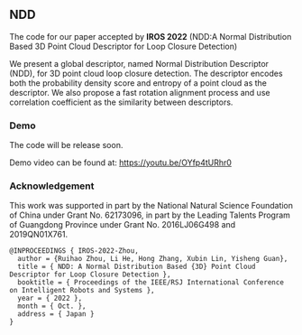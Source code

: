 ## NDD

The code for our paper accepted by  **IROS 2022** (NDD:A Normal Distribution Based 3D Point Cloud Descriptor for Loop Closure Detection)


We present a global descriptor, named Normal Distribution Descriptor (NDD), for 3D point cloud loop closure detection. The descriptor encodes both the probability density score and entropy of a point cloud as the descriptor. We also propose a fast rotation alignment process and use correlation coefficient as the similarity between descriptors. 

### Demo

<!--
To run the demo, simply run demo.m.
-->
The code will be release soon.

Demo video can be found at: https://youtu.be/OYfp4tURhr0

### Acknowledgement

This work was supported in part by the National Natural Science Foundation of China under Grant No. 62173096, in part by the Leading Talents Program of Guangdong Province under Grant No. 2016LJ06G498 and 2019QN01X761. 


```
@INPROCEEDINGS { IROS-2022-Zhou,
  author = {Ruihao Zhou, Li He, Hong Zhang, Xubin Lin, Yisheng Guan},
  title = { NDD: A Normal Distribution Based {3D} Point Cloud Descriptor for Loop Closure Detection },
  booktitle = { Proceedings of the IEEE/RSJ International Conference on Intelligent Robots and Systems },
  year = { 2022 },
  month = { Oct. },
  address = { Japan }
}
```

